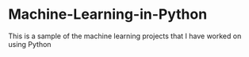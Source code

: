 # Machine-Learning-in-Python
This is a sample of the machine learning projects that I have worked on using Python
